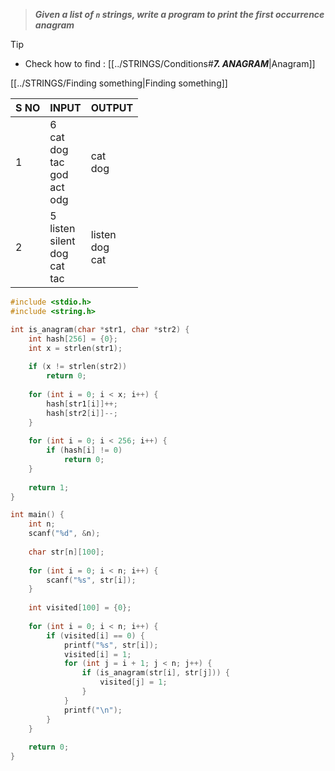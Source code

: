 >***Given a list of `n` strings, write a program to print the first occurrence anagram***

> [!Tip]
> - Check how to find : [[../STRINGS/Conditions#***7. ANAGRAM***|Anagram]]

[[../STRINGS/Finding something|Finding something]]

| S NO | INPUT                                       | OUTPUT               |
| ---- | ------------------------------------------- | -------------------- |
| 1    | 6<br>cat<br>dog<br>tac<br>god<br>act<br>odg | cat<br>dog<br>       |
| 2    | 5<br>listen<br>silent<br>dog<br>cat<br>tac  | listen<br>dog<br>cat |


```c
#include <stdio.h>
#include <string.h>

int is_anagram(char *str1, char *str2) {
    int hash[256] = {0};
    int x = strlen(str1);
    
    if (x != strlen(str2))
        return 0;
    
    for (int i = 0; i < x; i++) {
        hash[str1[i]]++;
        hash[str2[i]]--;
    }
    
    for (int i = 0; i < 256; i++) {
        if (hash[i] != 0)
            return 0;
    }
    
    return 1;
}

int main() {
    int n;
    scanf("%d", &n);
    
    char str[n][100];
    
    for (int i = 0; i < n; i++) {
        scanf("%s", str[i]);
    }
    
    int visited[100] = {0};
    
    for (int i = 0; i < n; i++) {
        if (visited[i] == 0) {
            printf("%s", str[i]);
            visited[i] = 1;
            for (int j = i + 1; j < n; j++) {
                if (is_anagram(str[i], str[j])) {
                    visited[j] = 1;
                }
            }
            printf("\n");
        }
    }
    
    return 0;
}
```

